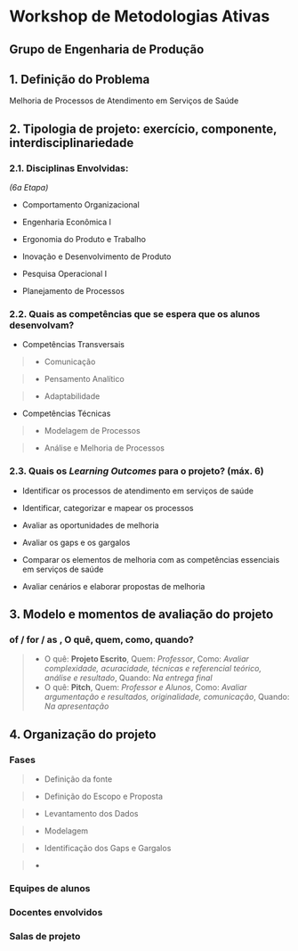 
# Workshop de Metodologias Ativas

## Grupo de Engenharia de Produção

## 1. Definição do Problema

Melhoria de Processos de Atendimento em Serviços de Saúde 

## 2. Tipologia de projeto: exercício, componente, interdisciplinariedade

### 2.1. Disciplinas Envolvidas:

*(6a Etapa)*

* Comportamento Organizacional

* Engenharia Econômica I

* Ergonomia do Produto e Trabalho

* Inovação e Desenvolvimento de Produto

* Pesquisa Operacional I

* Planejamento de Processos

### 2.2. Quais as competências que se espera que os alunos desenvolvam?

* Competências Transversais

> * Comunicação

> * Pensamento Analítico

> * Adaptabilidade

* Competências Técnicas

> * Modelagem de Processos

> * Análise e Melhoria de Processos

### 2.3. Quais os *Learning Outcomes* para o projeto? (máx. 6)

* Identificar os processos de atendimento em serviços de saúde

* Identificar, categorizar e mapear os processos

* Avaliar as oportunidades de melhoria

* Avaliar os gaps e os gargalos

* Comparar os elementos de melhoria com as competências essenciais em serviços de saúde

* Avaliar cenários e elaborar propostas de melhoria

## 3. Modelo e momentos de avaliação do projeto

### of / for / as , O quê, quem, como, quando?

> * O quê: **Projeto Escrito**, Quem: *Professor*, Como: *Avaliar complexidade, acuracidade, técnicas e referencial teórico, análise e resultado*, Quando: *Na entrega final* 
> * O quê: **Pitch**, Quem: *Professor e Alunos*, Como: *Avaliar argumentação e resultados, originalidade, comunicação*, Quando: *Na apresentação* 

## 4. Organização do projeto

### Fases

> * Definição da fonte

> * Definição do Escopo e Proposta

> * Levantamento dos Dados

> * Modelagem 

> * Identificação dos Gaps e Gargalos

> * 


### Equipes de alunos 

### Docentes envolvidos

### Salas de projeto 


